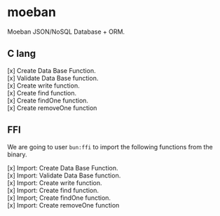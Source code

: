 # moeban

Moeban JSON/NoSQL Database + ORM.

## C lang

[x] Create Data Base Function.\
[x] Validate Data Base function.\
[x] Create write function.\
[x] Create find function.\
[x] Create findOne function.\
[x] Create removeOne function

## FFI

We are going to user `bun:ffi` to import the following functions from the binary.

[x] Import: Create Data Base Function.\
[x] Import: Validate Data Base function.\
[x] Import: Create write function.\
[x] Import: Create find function.\
[x] Import; Create findOne function.\
[x] Import: Create removeOne function
